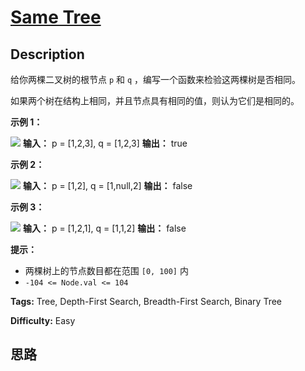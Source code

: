 # [Same Tree][title]

## Description

给你两棵二叉树的根节点 `p` 和 `q` ，编写一个函数来检验这两棵树是否相同。

如果两个树在结构上相同，并且节点具有相同的值，则认为它们是相同的。

**示例 1：**

![](https://assets.leetcode.com/uploads/2020/12/20/ex1.jpg)
            **输入：** p = [1,2,3], q = [1,2,3]    **输出：** true    

**示例 2：**

![](https://assets.leetcode.com/uploads/2020/12/20/ex2.jpg)
            **输入：** p = [1,2], q = [1,null,2]    **输出：** false    

**示例 3：**

![](https://assets.leetcode.com/uploads/2020/12/20/ex3.jpg)
            **输入：** p = [1,2,1], q = [1,1,2]    **输出：** false    

**提示：**

  * 两棵树上的节点数目都在范围 `[0, 100]` 内
  * `-104 <= Node.val <= 104`


**Tags:** Tree, Depth-First Search, Breadth-First Search, Binary Tree

**Difficulty:** Easy

## 思路

[title]: https://leetcode-cn.com/problems/same-tree
